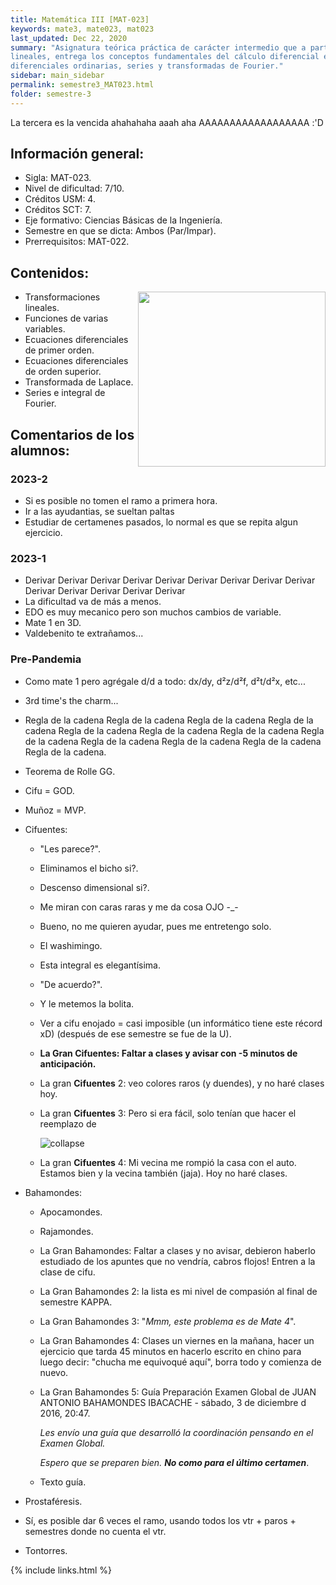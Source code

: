 ```yaml
---
title: Matemática III [MAT-023]
keywords: mate3, mate023, mat023
last_updated: Dec 22, 2020
summary: "Asignatura teórica práctica de carácter intermedio que a partir de una introducción a las transformaciones
lineales, entrega los conceptos fundamentales del cálculo diferencial en varias variables, ecuaciones
diferenciales ordinarias, series y transformadas de Fourier."
sidebar: main_sidebar
permalink: semestre3_MAT023.html
folder: semestre-3
---
```


La tercera es la vencida ahahahaha aaah aha AAAAAAAAAAAAAAAAAA :'D

## Información general:

- Sigla: MAT-023.
- Nivel de dificultad: 7/10.
- Créditos USM: 4.
- Créditos SCT: 7.
- Eje formativo: Ciencias Básicas de la Ingeniería.
- Semestre en que se dicta: Ambos (Par/Impar).
- Prerrequisitos: MAT-022.

## Contenidos:

<img align= "right" width= "300" height= "280" src= "images/semestre-3/mate3-meme1.jpg">

- Transformaciones lineales.
- Funciones de varias variables.
- Ecuaciones diferenciales de primer orden.
- Ecuaciones diferenciales de orden superior.
- Transformada de Laplace.
- Series e integral de Fourier.

## Comentarios de los alumnos:

### 2023-2
* Si es posible no tomen el ramo a primera hora.
* Ir a las ayudantias, se sueltan paltas
* Estudiar de certamenes pasados, lo normal es que se repita algun ejercicio.

### 2023-1
* Derivar Derivar Derivar Derivar Derivar Derivar Derivar Derivar Derivar Derivar Derivar Derivar Derivar Derivar
* La dificultad va de más a menos.
* EDO es muy mecanico pero son muchos cambios de variable.
* Mate 1 en 3D.
* Valdebenito te extrañamos...

### Pre-Pandemia
- Como mate 1 pero agrégale d/d a todo: dx/dy, d²z/d²f, d²t/d²x, etc...

- 3rd time's the charm...

- Regla de la cadena Regla de la cadena Regla de la cadena Regla de la cadena Regla de la cadena Regla de la cadena Regla de la cadena Regla de la cadena Regla de la cadena Regla de la cadena Regla de la cadena Regla de la cadena.

- Teorema de Rolle GG.

- Cifu = GOD.
  
- Muñoz = MVP.
  
- Cifuentes:

  - "Les parece?".

  - Eliminamos el bicho si?.

  - Descenso dimensional si?.

  - Me miran con caras raras y me da cosa OJO -_-

  - Bueno, no me quieren ayudar, pues me entretengo solo.

  - El washimingo.

  - Esta integral es elegantísima.

  - "De acuerdo?".

  - Y le metemos la bolita.

  - Ver a cifu enojado = casi imposible (un informático tiene este récord xD) (después de ese semestre se fue de la U).

  - **La Gran Cifuentes: Faltar a clases y avisar con -5 minutos de anticipación.**

  - La gran **Cifuentes** 2: veo colores raros (y duendes), y no haré clases hoy.

  - La gran **Cifuentes** 3: Pero si era fácil, solo tenían que hacer el reemplazo de

    <div class='text-center mb-3'>
        <img src="images/semestre-3/mate3-meme2.jpg" alt="collapse" height="auto">
    </div>
  - La gran **Cifuentes** 4: Mi vecina me rompió la casa con el auto. Estamos bien y la vecina también (jaja). Hoy no haré clases.

- Bahamondes:
  - Apocamondes.
  - Rajamondes.
  - La Gran Bahamondes: Faltar a clases y no avisar, debieron haberlo estudiado de los apuntes que no vendría, cabros flojos! Entren a la clase de cifu.
  - La Gran Bahamondes 2: la lista es mi nivel de compasión al final de semestre KAPPA.
  - La Gran Bahamondes 3: "*Mmm, este problema es de Mate 4*".
  - La Gran Bahamondes 4: Clases un viernes en la mañana, hacer un ejercicio que tarda 45 minutos en hacerlo escrito en chino para luego decir: "chucha me equivoqué aquí", borra todo y comienza de nuevo.
  - La Gran Bahamondes 5: Guía Preparación Examen Global de JUAN ANTONIO BAHAMONDES IBACACHE - sábado, 3 de diciembre d 2016, 20:47.

    *Les envío una guía que desarrolló la coordinación pensando en el Examen Global.*

    *Espero que se preparen bien. **No como para el último certamen***.
  - Texto guía.
- Prostaféresis.
- Sí, es posible dar 6 veces el ramo, usando todos los vtr + paros + semestres donde no cuenta el vtr.
- Tontorres.

{% include links.html %}
